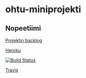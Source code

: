 # ohtu-miniprojekti
## Nopeetiimi

[Projektin backlog](https://docs.google.com/spreadsheets/d/1EB2T7uyCparEjprCJ88-f2S6ZnvXSeOPrIzwH-eVUJ4/edit#gid=1)

[Heroku](https://pure-coast-94327.herokuapp.com/)

[![Build Status](https://travis-ci.org/MJL7068/ohtu-miniprojekti.svg?branch=master)](https://travis-ci.org/MJL7068/ohtu-miniprojekti)

[Travis](https://travis-ci.org/MJL7068/ohtu-miniprojekti)
